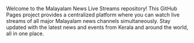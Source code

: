 Welcome to the Malayalam News Live Streams repository! This GitHub Pages project provides a centralized platform where you can watch live streams of all major Malayalam news channels simultaneously. Stay updated with the latest news and events from Kerala and around the world, all in one place.
